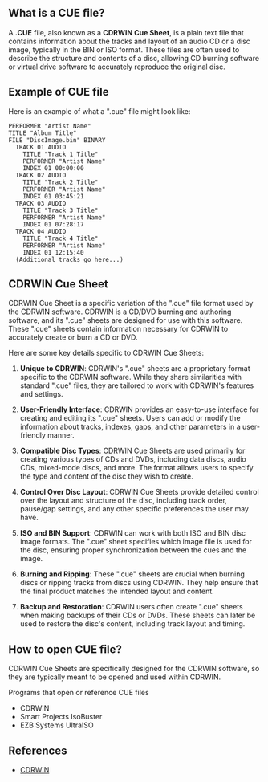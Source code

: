 ## What is a CUE file?

A **.CUE** file, also known as a **CDRWIN Cue Sheet**, is a plain text file that contains information about the tracks and layout of an audio CD or a disc image, typically in the BIN or ISO format. These files are often used to describe the structure and contents of a disc, allowing CD burning software or virtual drive software to accurately reproduce the original disc.

## Example of CUE file

Here is an example of what a ".cue" file might look like:

```
PERFORMER "Artist Name"
TITLE "Album Title"
FILE "DiscImage.bin" BINARY
  TRACK 01 AUDIO
    TITLE "Track 1 Title"
    PERFORMER "Artist Name"
    INDEX 01 00:00:00
  TRACK 02 AUDIO
    TITLE "Track 2 Title"
    PERFORMER "Artist Name"
    INDEX 01 03:45:21
  TRACK 03 AUDIO
    TITLE "Track 3 Title"
    PERFORMER "Artist Name"
    INDEX 01 07:28:17
  TRACK 04 AUDIO
    TITLE "Track 4 Title"
    PERFORMER "Artist Name"
    INDEX 01 12:15:40
  (Additional tracks go here...)
```

## CDRWIN Cue Sheet

CDRWIN Cue Sheet is a specific variation of the ".cue" file format used by the CDRWIN software. CDRWIN is a CD/DVD burning and authoring software, and its ".cue" sheets are designed for use with this software. These ".cue" sheets contain information necessary for CDRWIN to accurately create or burn a CD or DVD.

Here are some key details specific to CDRWIN Cue Sheets:

1.  **Unique to CDRWIN**: CDRWIN's ".cue" sheets are a proprietary format specific to the CDRWIN software. While they share similarities with standard ".cue" files, they are tailored to work with CDRWIN's features and settings.
    
2.  **User-Friendly Interface**: CDRWIN provides an easy-to-use interface for creating and editing its ".cue" sheets. Users can add or modify the information about tracks, indexes, gaps, and other parameters in a user-friendly manner.
    
3.  **Compatible Disc Types**: CDRWIN Cue Sheets are used primarily for creating various types of CDs and DVDs, including data discs, audio CDs, mixed-mode discs, and more. The format allows users to specify the type and content of the disc they wish to create.
    
4.  **Control Over Disc Layout**: CDRWIN Cue Sheets provide detailed control over the layout and structure of the disc, including track order, pause/gap settings, and any other specific preferences the user may have.
    
5.  **ISO and BIN Support**: CDRWIN can work with both ISO and BIN disc image formats. The ".cue" sheet specifies which image file is used for the disc, ensuring proper synchronization between the cues and the image.
    
6.  **Burning and Ripping**: These ".cue" sheets are crucial when burning discs or ripping tracks from discs using CDRWIN. They help ensure that the final product matches the intended layout and content.
    
7.  **Backup and Restoration**: CDRWIN users often create ".cue" sheets when making backups of their CDs or DVDs. These sheets can later be used to restore the disc's content, including track layout and timing.

## How to open CUE file?

CDRWIN Cue Sheets are specifically designed for the CDRWIN software, so they are typically meant to be opened and used within CDRWIN.

Programs that open or reference CUE files

- CDRWIN
- Smart Projects IsoBuster
- EZB Systems UltraISO

## References
* [CDRWIN](https://en.wikipedia.org/wiki/CDRWIN)
